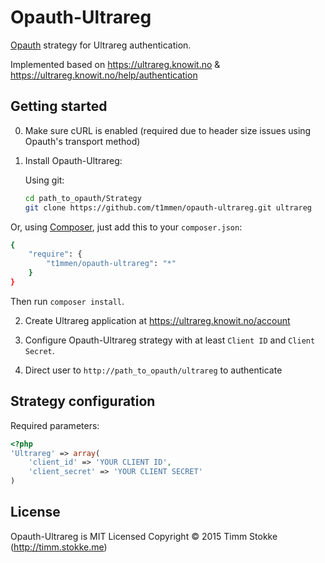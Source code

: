 Opauth-Ultrareg
=============
[Opauth][1] strategy for Ultrareg authentication. 

Implemented based on https://ultrareg.knowit.no & https://ultrareg.knowit.no/help/authentication

Getting started
----------------
0. Make sure cURL is enabled (required due to header size issues using Opauth's transport method)

1. Install Opauth-Ultrareg:

   Using git:
   ```bash
   cd path_to_opauth/Strategy
   git clone https://github.com/t1mmen/opauth-ultrareg.git ultrareg
   ```

  Or, using [Composer](https://getcomposer.org/), just add this to your `composer.json`:

   ```bash
   {
       "require": {
           "t1mmen/opauth-ultrareg": "*"
       }
   }
   ```
   Then run `composer install`.


2. Create Ultrareg application at https://ultrareg.knowit.no/account

3. Configure Opauth-Ultrareg strategy with at least `Client ID` and `Client Secret`.

4. Direct user to `http://path_to_opauth/ultrareg` to authenticate

Strategy configuration
----------------------

Required parameters:

```php
<?php
'Ultrareg' => array(
	'client_id' => 'YOUR CLIENT ID',
	'client_secret' => 'YOUR CLIENT SECRET'
)
```

License
---------
Opauth-Ultrareg is MIT Licensed
Copyright © 2015 Timm Stokke (http://timm.stokke.me)

[1]: https://github.com/opauth/opauth
